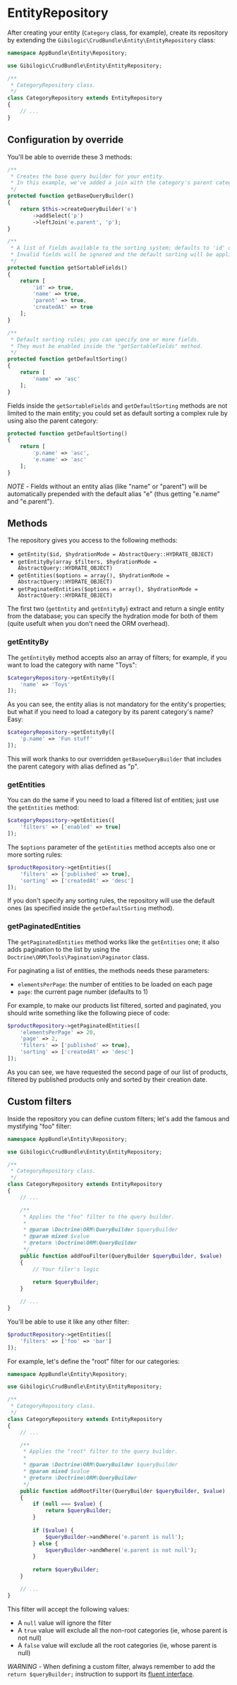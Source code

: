 # EntityRepository

After creating your entity (`Category` class, for example), create its repository by extending the `Gibilogic\CrudBundle\Entity\EntityRepository` class:

```php
namespace AppBundle\Entity\Repository;

use Gibilogic\CrudBundle\Entity\EntityRepository;

/**
 * CategoryRepository class.
 */
class CategoryRepository extends EntityRepository
{
    // ...
}
```

## Configuration by override

You'll be able to override these 3 methods:

```php
/**
 * Creates the base query builder for your entity.
 * In this example, we've added a join with the category's parent category.
 */
protected function getBaseQueryBuilder()
{
    return $this->createQueryBuilder('e')
        ->addSelect('p')
        ->leftJoin('e.parent', 'p');
}

/**
 * A list of fields available to the sorting system; defaults to 'id' only.
 * Invalid fields will be ignored and the default sorting will be applied.
 */
protected function getSortableFields()
{
    return [
        'id' => true,
        'name' => true,
        'parent' => true,
        'createdAt' => true
    ];
}

/**
 * Default sorting rules; you can specify one or more fields.
 * They must be enabled inside the "getSortableFields" method.
 */
protected function getDefaultSorting()
{
    return [
        'name' => 'asc'
    ];
}
```

Fields inside the `getSortableFields` and `getDefaultSorting` methods are not limited to the main entity; you could set as default sorting a complex rule by using also the parent category:

```php
protected function getDefaultSorting()
{
    return [
        'p.name' => 'asc',
        'e.name' => 'asc'
    ];
}
```

*NOTE -* Fields without an entity alias (like "name" or "parent") will be automatically prepended with the default alias "e" (thus getting "e.name" and "e.parent").

## Methods

The repository gives you access to the following methods:

* `getEntity($id, $hydrationMode = AbstractQuery::HYDRATE_OBJECT)`
* `getEntityBy(array $filters, $hydrationMode = AbstractQuery::HYDRATE_OBJECT)`
* `getEntities($options = array(), $hydrationMode = AbstractQuery::HYDRATE_OBJECT)`
* `getPaginatedEntities($options = array(), $hydrationMode = AbstractQuery::HYDRATE_OBJECT)`

The first two (`getEntity` and `getEntityBy`) extract and return a single entity from the database; you can specify the hydration mode for both of them (quite usefult when you don't need the ORM overhead).

### getEntityBy

The `getEntityBy` method accepts also an array of filters; for example, if you want to load the category with name "Toys":

```php
$categoryRepository->getEntityBy([
    'name' => 'Toys'
]);
```

As you can see, the entity alias is not mandatory for the entity's properties; but what if you need to load a category by its parent category's name? Easy:

```php
$categoryRepository->getEntityBy([
    'p.name' => 'Fun stuff'
]);
```

This will work thanks to our overridden `getBaseQueryBuilder` that includes the parent category with alias defined as "p".

### getEntities

You can do the same if you need to load a filtered list of entities; just use the `getEntities` method:

```php
$categoryRepository->getEntities([
    'filters' => ['enabled' => true]
]);
```

The `$options` parameter of the `getEntities` method accepts also one or more sorting rules:

```php
$productRepository->getEntities([
    'filters' => ['published' => true],
    'sorting' => ['createdAt' => 'desc']
]);
```

If you don't specify any sorting rules, the repository will use the default ones (as specified inside the `getDefaultSorting` method).

### getPaginatedEntities

The `getPaginatedEntities` method works like the `getEntities` one; it also adds pagination to the list by using the `Doctrine\ORM\Tools\Pagination\Paginator` class.

For paginating a list of entities, the methods needs these parameters:

* `elementsPerPage`: the number of entities to be loaded on each page
* `page`: the current page number (defaults to 1)

For example, to make our products list filtered, sorted and paginated, you should write something like the following piece of code:

```php
$productRepository->getPaginatedEntities([
    'elementsPerPage' => 20,
    'page' => 2,
    'filters' => ['published' => true],
    'sorting' => ['createdAt' => 'desc']
]);
```

As you can see, we have requested the second page of our list of products, filtered by published products only and sorted by their creation date.

## Custom filters

Inside the repository you can define custom filters; let's add the famous and mystifying "foo" filter:

```php
namespace AppBundle\Entity\Repository;

use Gibilogic\CrudBundle\Entity\EntityRepository;

/**
 * CategoryRepository class.
 */
class CategoryRepository extends EntityRepository
{
    // ...

    /**
     * Applies the "foo" filter to the query builder.
     *
     * @param \Doctrine\ORM\QueryBuilder $queryBuilder
     * @param mixed $value
     * @return \Doctrine\ORM\QueryBuilder
     */
    public function addFooFilter(QueryBuilder $queryBuilder, $value)
    {
        // Your filer's logic
    
        return $queryBuilder;
    }

    // ...
}
```

You'll be able to use it like any other filter:

```php
$productRepository->getEntities([
    'filters' => ['foo' => 'bar']
]);
```

For example, let's define the "root" filter for our categories:

```php
namespace AppBundle\Entity\Repository;

use Gibilogic\CrudBundle\Entity\EntityRepository;

/**
 * CategoryRepository class.
 */
class CategoryRepository extends EntityRepository
{
    // ...

    /**
     * Applies the "root" filter to the query builder.
     *
     * @param \Doctrine\ORM\QueryBuilder $queryBuilder
     * @param mixed $value
     * @return \Doctrine\ORM\QueryBuilder
     */
    public function addRootFilter(QueryBuilder $queryBuilder, $value)
    {
        if (null === $value) {
            return $queryBuilder;
        }
    
        if ($value) {
            $queryBuilder->andWhere('e.parent is null');
        } else {
            $queryBuilder->andWhere('e.parent is not null');
        }
    
        return $queryBuilder;
    }

    // ...
}
```

This filter will accept the following values:

* A `null` value will ignore the filter
* A `true` value will exclude all the non-root categories (ie, whose parent is not null)
* A `false` value will exclude all the root categories (ie, whose parent is null)

*WARNING -* When defining a custom filter, always remember to add the `return $queryBuilder;` instruction to support its [fluent interface](https://en.wikipedia.org/wiki/Fluent_interface).

